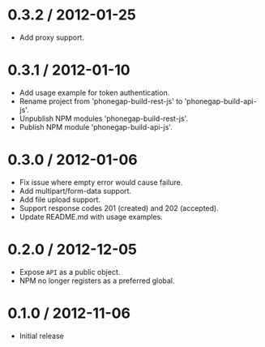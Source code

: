 0.3.2 / 2012-01-25
==================

  * Add proxy support.

0.3.1 / 2012-01-10
==================

  * Add usage example for token authentication.
  * Rename project from 'phonegap-build-rest-js' to 'phonegap-build-api-js'.
  * Unpublish NPM modules 'phonegap-build-rest-js'.
  * Publish NPM module 'phonegap-build-api-js'.
  
0.3.0 / 2012-01-06
==================

  * Fix issue where empty error would cause failure.
  * Add multipart/form-data support.
  * Add file upload support.
  * Support response codes 201 (created) and 202 (accepted).
  * Update README.md with usage examples.

0.2.0 / 2012-12-05
==================

  * Expose `API` as a public object.
  * NPM no longer registers as a preferred global.

0.1.0 / 2012-11-06
==================

  * Initial release
